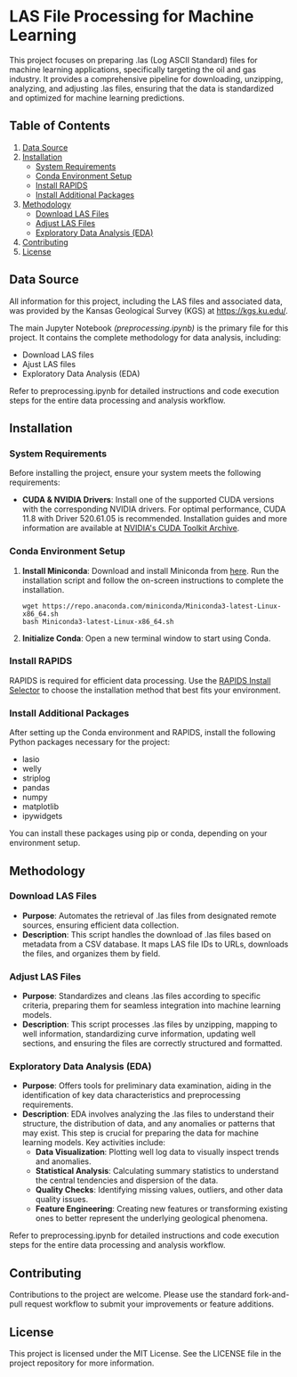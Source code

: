 # LAS File Processing for Machine Learning

This project focuses on preparing .las (Log ASCII Standard) files for machine learning applications, specifically targeting the oil and gas industry. It provides a comprehensive pipeline for downloading, unzipping, analyzing, and adjusting .las files, ensuring that the data is standardized and optimized for machine learning predictions. 

## Table of Contents

1. [Data Source](#data-source)
2. [Installation](#installation)
   - [System Requirements](#system-requirements)
   - [Conda Environment Setup](#conda-environment-setup)
   - [Install RAPIDS](#install-rapids)
   - [Install Additional Packages](#install-additional-packages)
3. [Methodology](#Methodology)
   - [Download LAS Files](#download-las-files)
   - [Adjust LAS Files](#adjust-las-files)
   - [Exploratory Data Analysis (EDA)](#exploratory-data-analysis-eda)
4. [Contributing](#contributing)
5. [License](#license)

## Data Source

All information for this project, including the LAS files and associated data, was provided by the Kansas Geological Survey (KGS) at https://kgs.ku.edu/.

The main Jupyter Notebook *(preprocessing.ipynb)* is the primary file for this project. It contains the complete methodology for data analysis, including:

- Download LAS files
- Ajust LAS files
- Exploratory Data Analysis (EDA)

Refer to preprocessing.ipynb for detailed instructions and code execution steps for the entire data processing and analysis workflow.

## Installation

### System Requirements

Before installing the project, ensure your system meets the following requirements:

- **CUDA & NVIDIA Drivers**: Install one of the supported CUDA versions with the corresponding NVIDIA drivers. For optimal performance, CUDA 11.8 with Driver 520.61.05 is recommended. Installation guides and more information are available at [NVIDIA's CUDA Toolkit Archive](https://developer.nvidia.com/cuda-11-8-0-download-archive?target_os=Linux&target_arch=x86_64&Distribution=WSL-Ubuntu&target_version=2.0&target_type=deb_local).

### Conda Environment Setup

1. **Install Miniconda**: Download and install Miniconda from [here](https://repo.anaconda.com/miniconda/Miniconda3-latest-Linux-x86_64.sh). Run the installation script and follow the on-screen instructions to complete the installation.
   ```
   wget https://repo.anaconda.com/miniconda/Miniconda3-latest-Linux-x86_64.sh
   bash Miniconda3-latest-Linux-x86_64.sh
   ```
2. **Initialize Conda**: Open a new terminal window to start using Conda.

### Install RAPIDS

RAPIDS is required for efficient data processing. Use the [RAPIDS Install Selector](https://docs.rapids.ai/install#selector) to choose the installation method that best fits your environment.

### Install Additional Packages

After setting up the Conda environment and RAPIDS, install the following Python packages necessary for the project:

- lasio
- welly
- striplog
- pandas
- numpy
- matplotlib
- ipywidgets

You can install these packages using pip or conda, depending on your environment setup.

## Methodology

### Download LAS Files

- **Purpose**: Automates the retrieval of .las files from designated remote sources, ensuring efficient data collection.
- **Description**: This script handles the download of .las files based on metadata from a CSV database. It maps LAS file IDs to URLs, downloads the files, and organizes them by field.

### Adjust LAS Files

- **Purpose**: Standardizes and cleans .las files according to specific criteria, preparing them for seamless integration into machine learning models.
- **Description**: This script processes .las files by unzipping, mapping to well information, standardizing curve information, updating well sections, and ensuring the files are correctly structured and formatted.

### Exploratory Data Analysis (EDA)

- **Purpose**: Offers tools for preliminary data examination, aiding in the identification of key data characteristics and preprocessing requirements.
- **Description**: EDA involves analyzing the .las files to understand their structure, the distribution of data, and any anomalies or patterns that may exist. This step is crucial for preparing the data for machine learning models. Key activities include:
  - **Data Visualization**: Plotting well log data to visually inspect trends and anomalies.
  - **Statistical Analysis**: Calculating summary statistics to understand the central tendencies and dispersion of the data.
  - **Quality Checks**: Identifying missing values, outliers, and other data quality issues.
  - **Feature Engineering**: Creating new features or transforming existing ones to better represent the underlying geological phenomena.

Refer to preprocessing.ipynb for detailed instructions and code execution steps for the entire data processing and analysis workflow.

## Contributing

Contributions to the project are welcome. Please use the standard fork-and-pull request workflow to submit your improvements or feature additions.

## License

This project is licensed under the MIT License. See the LICENSE file in the project repository for more information.
